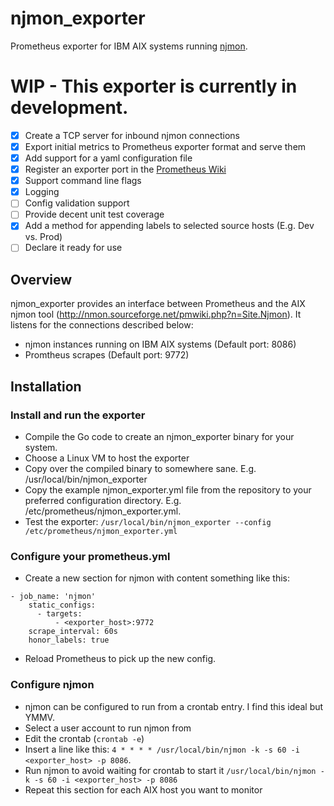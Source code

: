 # njmon_exporter

Prometheus exporter for IBM AIX systems running [njmon](http://nmon.sourceforge.net/pmwiki.php?n=Site.NjmonManualPage).

# WIP - This exporter is currently in development.
- [x] Create a TCP server for inbound njmon connections
- [x] Export initial metrics to Prometheus exporter format and serve them
- [x] Add support for a yaml configuration file
- [x] Register an exporter port in the [Prometheus Wiki](https://github.com/prometheus/prometheus/wiki/Default-port-allocations)
- [x] Support command line flags
- [x] Logging
- [ ] Config validation support
- [ ] Provide decent unit test coverage
- [x] Add a method for appending labels to selected source hosts (E.g. Dev vs. Prod)
- [ ] Declare it ready for use

## Overview
njmon_exporter provides an interface between Prometheus and the AIX njmon tool (http://nmon.sourceforge.net/pmwiki.php?n=Site.Njmon).  It listens for the connections described below:
* njmon instances running on IBM AIX systems (Default port: 8086)
* Promtheus scrapes (Default port: 9772)

## Installation
### Install and run the exporter
* Compile the Go code to create an njmon_exporter binary for your system.
* Choose a Linux VM to host the exporter
* Copy over the compiled binary to somewhere sane. E.g. /usr/local/bin/njmon_exporter
* Copy the example njmon_exporter.yml file from the repository to your preferred configuration directory.  E.g. /etc/prometheus/njmon_exporter.yml.
* Test the exporter: `/usr/local/bin/njmon_exporter --config /etc/prometheus/njmon_exporter.yml`
### Configure your prometheus.yml
* Create a new section for njmon with content something like this:
```
- job_name: 'njmon'
    static_configs:
      - targets:
          - <exporter_host>:9772
    scrape_interval: 60s
    honor_labels: true
```
* Reload Prometheus to pick up the new config.
### Configure njmon
* njmon can be configured to run from a crontab entry.  I find this ideal but YMMV.
* Select a user account to run njmon from
* Edit the crontab (`crontab -e`)
* Insert a line like this: `4 * * * * /usr/local/bin/njmon -k -s 60 -i <exporter_host> -p 8086`.
* Run njmon to avoid waiting for crontab to start it `/usr/local/bin/njmon -k -s 60 -i <exporter_host> -p 8086`
* Repeat this section for each AIX host you want to monitor
